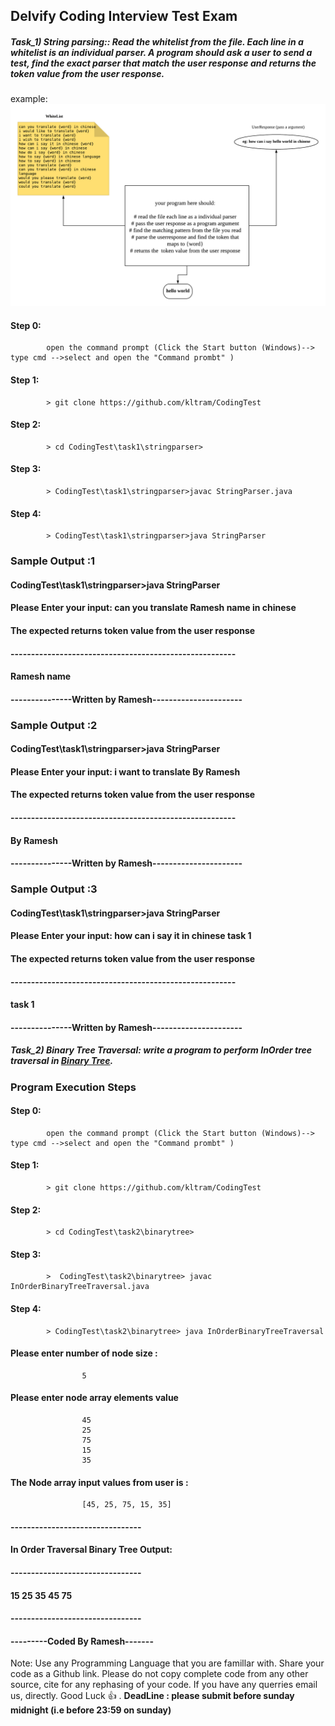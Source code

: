 ## Delvify Coding Interview Test Exam

##### Task_1) String parsing:: Read the whitelist from the file. Each line in a whitelist is an individual parser. A program should ask a user to send a test, find the exact parser that match the user response and returns the token value from the user response. 
example: ![Task 1](/images/Task1.png)

####	Step 0: 
			open the command prompt (Click the Start button (Windows)--> type cmd -->select and open the "Command prombt" )
####	Step 1: 
			> git clone https://github.com/kltram/CodingTest
####	Step 2: 
			> cd CodingTest\task1\stringparser>
####	Step 3: 
			> CodingTest\task1\stringparser>javac StringParser.java
####	Step 4: 
			> CodingTest\task1\stringparser>java StringParser

### Sample Output  :1

####		CodingTest\task1\stringparser>java StringParser

####		Please Enter your input: can you translate Ramesh name in chinese

####		The expected returns token value from the user response

####		-------------------------------------------------------

####				Ramesh name

####		---------------Written by Ramesh----------------------

### Sample Output  :2

####		CodingTest\task1\stringparser>java StringParser
			
####		Please Enter your input:  i want to translate By Ramesh

####		The expected returns token value from the user response

####		-------------------------------------------------------

####						 By Ramesh

####		---------------Written by Ramesh----------------------

### Sample Output  :3

####		CodingTest\task1\stringparser>java StringParser
####		Please Enter your input: how can i say it in chinese task 1

####		The expected returns token value from the user response

####		-------------------------------------------------------

####						task 1

####		---------------Written by Ramesh----------------------
			

##### Task_2) Binary Tree Traversal: write a program to perform InOrder tree traversal in [Binary Tree](https://en.wikipedia.org/wiki/Tree_traversal).
	
###	Program Execution Steps

####	Step 0: 
			open the command prompt (Click the Start button (Windows)--> type cmd -->select and open the "Command prombt" )
####	Step 1: 
			> git clone https://github.com/kltram/CodingTest
####	Step 2: 
			> cd CodingTest\task2\binarytree>
####	Step 3: 
			>  CodingTest\task2\binarytree> javac InOrderBinaryTreeTraversal.java
####	Step 4: 
			> CodingTest\task2\binarytree> java InOrderBinaryTreeTraversal

####			Please enter number of node size :
					5
####			Please enter node array elements value
					45
					25
					75
					15
					35
####			The Node array input values from user is :
					[45, 25, 75, 15, 35]

####			--------------------------------

####			In Order Traversal Binary Tree Output:

####			--------------------------------
####			15 25 35 45 75
####			--------------------------------

####			---------Coded By Ramesh-------


Note: Use any Programming Language that you are famillar with. Share your code as a Github link. Please do not copy complete code from any other source, cite for any rephasing of your code. If you have any querries email us, directly.
Good Luck :+1: .
**DeadLine : please submit before sunday midnight (i.e before 23:59 on sunday)**
